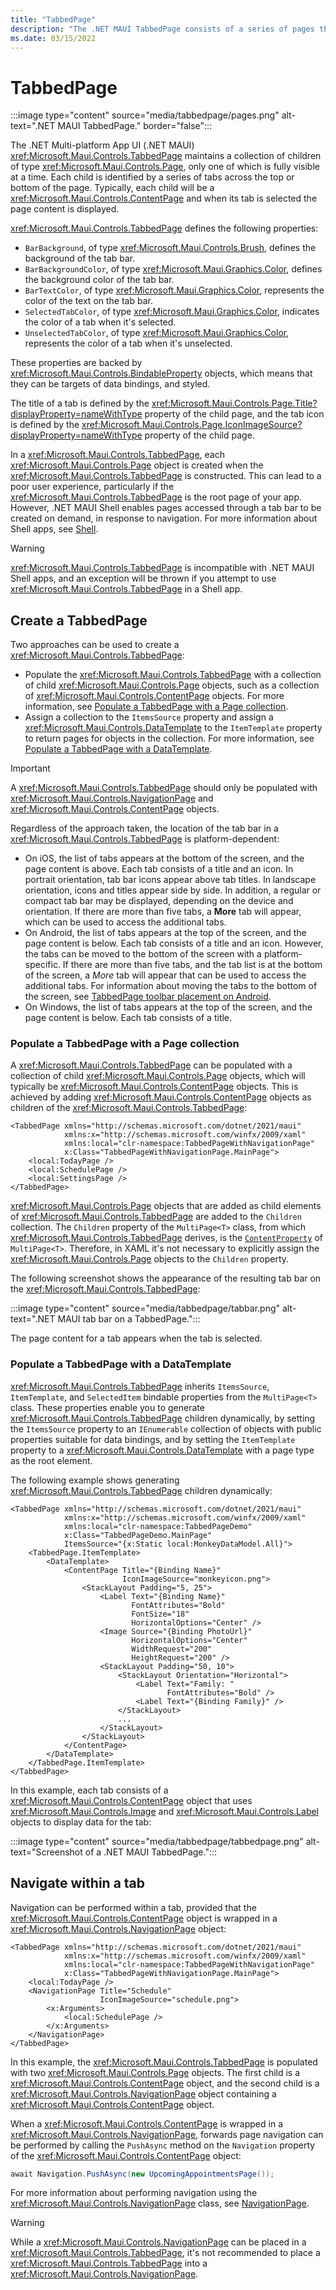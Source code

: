 ```yaml
---
title: "TabbedPage"
description: "The .NET MAUI TabbedPage consists of a series of pages that are navigable by tabs across the top or bottom of the page, with each tab loading the page content."
ms.date: 03/15/2022
---
```


# TabbedPage

:::image type="content" source="media/tabbedpage/pages.png" alt-text=".NET MAUI TabbedPage." border="false":::

The .NET Multi-platform App UI (.NET MAUI) <xref:Microsoft.Maui.Controls.TabbedPage> maintains a collection of children of type <xref:Microsoft.Maui.Controls.Page>, only one of which is fully visible at a time. Each child is identified by a series of tabs across the top or bottom of the page. Typically, each child will be a <xref:Microsoft.Maui.Controls.ContentPage> and when its tab is selected the page content is displayed.

<xref:Microsoft.Maui.Controls.TabbedPage> defines the following properties:

- `BarBackground`, of type <xref:Microsoft.Maui.Controls.Brush>, defines the background of the tab bar.
- `BarBackgroundColor`, of type <xref:Microsoft.Maui.Graphics.Color>, defines the background color of the tab bar.
- `BarTextColor`, of type <xref:Microsoft.Maui.Graphics.Color>, represents the color of the text on the tab bar.
- `SelectedTabColor`, of type <xref:Microsoft.Maui.Graphics.Color>, indicates the color of a tab when it's selected.
- `UnselectedTabColor`, of type <xref:Microsoft.Maui.Graphics.Color>, represents the color of a tab when it's unselected.

These properties are backed by <xref:Microsoft.Maui.Controls.BindableProperty> objects, which means that they can be targets of data bindings, and styled.

The title of a tab is defined by the <xref:Microsoft.Maui.Controls.Page.Title?displayProperty=nameWithType> property of the child page, and the tab icon is defined by the <xref:Microsoft.Maui.Controls.Page.IconImageSource?displayProperty=nameWithType> property of the child page.

In a <xref:Microsoft.Maui.Controls.TabbedPage>, each <xref:Microsoft.Maui.Controls.Page> object is created when the <xref:Microsoft.Maui.Controls.TabbedPage> is constructed. This can lead to a poor user experience, particularly if the <xref:Microsoft.Maui.Controls.TabbedPage> is the root page of your app. However, .NET MAUI Shell enables pages accessed through a tab bar to be created on demand, in response to navigation. For more information about Shell apps, see [Shell](~/fundamentals/shell/index.md).

> [!WARNING]
> <xref:Microsoft.Maui.Controls.TabbedPage> is incompatible with .NET MAUI Shell apps, and an exception will be thrown if you attempt to use <xref:Microsoft.Maui.Controls.TabbedPage> in a Shell app.

## Create a TabbedPage

Two approaches can be used to create a <xref:Microsoft.Maui.Controls.TabbedPage>:

- Populate the <xref:Microsoft.Maui.Controls.TabbedPage> with a collection of child <xref:Microsoft.Maui.Controls.Page> objects, such as a collection of <xref:Microsoft.Maui.Controls.ContentPage> objects. For more information, see [Populate a TabbedPage with a Page collection](#populate-a-tabbedpage-with-a-page-collection).
- Assign a collection to the `ItemsSource` property and assign a <xref:Microsoft.Maui.Controls.DataTemplate> to the `ItemTemplate` property to return pages for objects in the collection. For more information, see [Populate a TabbedPage with a DataTemplate](#populate-a-tabbedpage-with-a-datatemplate).

> [!IMPORTANT]
> A <xref:Microsoft.Maui.Controls.TabbedPage> should only be populated with <xref:Microsoft.Maui.Controls.NavigationPage> and <xref:Microsoft.Maui.Controls.ContentPage> objects.

Regardless of the approach taken, the location of the tab bar in a <xref:Microsoft.Maui.Controls.TabbedPage> is platform-dependent:

- On iOS, the list of tabs appears at the bottom of the screen, and the page content is above. Each tab consists of a title and an icon. In portrait orientation, tab bar icons appear above tab titles. In landscape orientation, icons and titles appear side by side. In addition, a regular or compact tab bar may be displayed, depending on the device and orientation. If there are more than five tabs, a **More** tab will appear, which can be used to access the additional tabs.
- On Android, the list of tabs appears at the top of the screen, and the page content is below. Each tab consists of a title and an icon. However, the tabs can be moved to the bottom of the screen with a platform-specific. If there are more than five tabs, and the tab list is at the bottom of the screen, a *More* tab will appear that can be used to access the additional tabs. For information about moving the tabs to the bottom of the screen, see [TabbedPage toolbar placement on Android](~/android/platform-specifics/tabbedpage-toolbar-placement.md).
- On Windows, the list of tabs appears at the top of the screen, and the page content is below. Each tab consists of a title. <!--However, icons can be added to each tab with a platform-specific. For more information, see [TabbedPage Icons on Windows](~/platform/windows/tabbedpage-icons.md).-->

### Populate a TabbedPage with a Page collection

A <xref:Microsoft.Maui.Controls.TabbedPage> can be populated with a collection of child <xref:Microsoft.Maui.Controls.Page> objects, which will typically be <xref:Microsoft.Maui.Controls.ContentPage> objects. This is achieved by adding <xref:Microsoft.Maui.Controls.ContentPage> objects as children of the <xref:Microsoft.Maui.Controls.TabbedPage>:

```xaml
<TabbedPage xmlns="http://schemas.microsoft.com/dotnet/2021/maui"
            xmlns:x="http://schemas.microsoft.com/winfx/2009/xaml"
            xmlns:local="clr-namespace:TabbedPageWithNavigationPage"
            x:Class="TabbedPageWithNavigationPage.MainPage">
    <local:TodayPage />
    <local:SchedulePage />
    <local:SettingsPage />
</TabbedPage>
```

<xref:Microsoft.Maui.Controls.Page> objects that are added as child elements of <xref:Microsoft.Maui.Controls.TabbedPage> are added to the `Children` collection. The `Children` property of the `MultiPage<T>` class, from which <xref:Microsoft.Maui.Controls.TabbedPage> derives, is the [`ContentProperty`](xref:Microsoft.Maui.Controls.ContentPropertyAttribute) of `MultiPage<T>`. Therefore, in XAML it's not necessary to explicitly assign the <xref:Microsoft.Maui.Controls.Page> objects to the `Children` property.

The following screenshot shows the appearance of the resulting tab bar on the <xref:Microsoft.Maui.Controls.TabbedPage>:

:::image type="content" source="media/tabbedpage/tabbar.png" alt-text=".NET MAUI tab bar on a TabbedPage.":::

The page content for a tab appears when the tab is selected.

### Populate a TabbedPage with a DataTemplate

<xref:Microsoft.Maui.Controls.TabbedPage> inherits `ItemsSource`, `ItemTemplate`, and `SelectedItem` bindable properties from the `MultiPage<T>` class. These properties enable you to generate <xref:Microsoft.Maui.Controls.TabbedPage> children dynamically, by setting the `ItemsSource` property to an `IEnumerable` collection of objects with public properties suitable for data bindings, and by setting the `ItemTemplate` property to a <xref:Microsoft.Maui.Controls.DataTemplate> with a page type as the root element.

The following example shows generating <xref:Microsoft.Maui.Controls.TabbedPage> children dynamically:

```xaml
<TabbedPage xmlns="http://schemas.microsoft.com/dotnet/2021/maui"
            xmlns:x="http://schemas.microsoft.com/winfx/2009/xaml"
            xmlns:local="clr-namespace:TabbedPageDemo"
            x:Class="TabbedPageDemo.MainPage"
            ItemsSource="{x:Static local:MonkeyDataModel.All}">
    <TabbedPage.ItemTemplate>
        <DataTemplate>
            <ContentPage Title="{Binding Name}"
                         IconImageSource="monkeyicon.png">
                <StackLayout Padding="5, 25">
                    <Label Text="{Binding Name}"
                           FontAttributes="Bold"
                           FontSize="18"
                           HorizontalOptions="Center" />
                    <Image Source="{Binding PhotoUrl}"
                           HorizontalOptions="Center"
                           WidthRequest="200"
                           HeightRequest="200" />
                    <StackLayout Padding="50, 10">
                        <StackLayout Orientation="Horizontal">
                            <Label Text="Family: "
                                   FontAttributes="Bold" />
                            <Label Text="{Binding Family}" />
                        </StackLayout>
                        ...
                    </StackLayout>
                </StackLayout>
            </ContentPage>
        </DataTemplate>
    </TabbedPage.ItemTemplate>
</TabbedPage>
```

In this example, each tab consists of a <xref:Microsoft.Maui.Controls.ContentPage> object that uses <xref:Microsoft.Maui.Controls.Image> and <xref:Microsoft.Maui.Controls.Label> objects to display data for the tab:

:::image type="content" source="media/tabbedpage/tabbedpage.png" alt-text="Screenshot of a .NET MAUI TabbedPage.":::

## Navigate within a tab

Navigation can be performed within a tab, provided that the <xref:Microsoft.Maui.Controls.ContentPage> object is wrapped in a <xref:Microsoft.Maui.Controls.NavigationPage> object:

```xaml
<TabbedPage xmlns="http://schemas.microsoft.com/dotnet/2021/maui"
            xmlns:x="http://schemas.microsoft.com/winfx/2009/xaml"
            xmlns:local="clr-namespace:TabbedPageWithNavigationPage"
            x:Class="TabbedPageWithNavigationPage.MainPage">
    <local:TodayPage />
    <NavigationPage Title="Schedule"
                    IconImageSource="schedule.png">
        <x:Arguments>
            <local:SchedulePage />
        </x:Arguments>
    </NavigationPage>
</TabbedPage>
```

In this example, the <xref:Microsoft.Maui.Controls.TabbedPage> is populated with two <xref:Microsoft.Maui.Controls.Page> objects. The first child is a <xref:Microsoft.Maui.Controls.ContentPage> object, and the second child is a <xref:Microsoft.Maui.Controls.NavigationPage> object containing a <xref:Microsoft.Maui.Controls.ContentPage> object.

When a <xref:Microsoft.Maui.Controls.ContentPage> is wrapped in a <xref:Microsoft.Maui.Controls.NavigationPage>, forwards page navigation can be performed by calling the `PushAsync` method on the `Navigation` property of the <xref:Microsoft.Maui.Controls.ContentPage> object:

```csharp
await Navigation.PushAsync(new UpcomingAppointmentsPage());
```

For more information about performing navigation using the <xref:Microsoft.Maui.Controls.NavigationPage> class, see [NavigationPage](navigationpage.md).

> [!WARNING]
> While a <xref:Microsoft.Maui.Controls.NavigationPage> can be placed in a  <xref:Microsoft.Maui.Controls.TabbedPage>, it's not recommended to place a <xref:Microsoft.Maui.Controls.TabbedPage> into a <xref:Microsoft.Maui.Controls.NavigationPage>.
